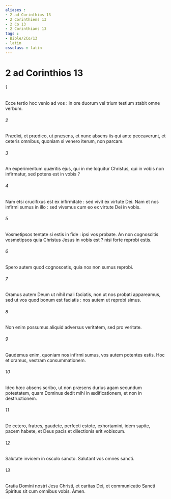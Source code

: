 ```yaml
---
aliases : 
- 2 ad Corinthios 13
- 2 Corinthiens 13
- 2 Co 13
- 2 Corinthians 13
tags : 
- Bible/2Co/13
- latin
cssclass : latin
---
```


# 2 ad Corinthios 13

###### 1
Ecce tertio hoc venio ad vos : in ore duorum vel trium testium stabit omne verbum.
###### 2
Prædixi, et prædico, ut præsens, et nunc absens iis qui ante peccaverunt, et ceteris omnibus, quoniam si venero iterum, non parcam.
###### 3
An experimentum quæritis ejus, qui in me loquitur Christus, qui in vobis non infirmatur, sed potens est in vobis ?
###### 4
Nam etsi crucifixus est ex infirmitate : sed vivit ex virtute Dei. Nam et nos infirmi sumus in illo : sed vivemus cum eo ex virtute Dei in vobis.
###### 5
Vosmetipsos tentate si estis in fide : ipsi vos probate. An non cognoscitis vosmetipsos quia Christus Jesus in vobis est ? nisi forte reprobi estis.
###### 6
Spero autem quod cognoscetis, quia nos non sumus reprobi.
###### 7
Oramus autem Deum ut nihil mali faciatis, non ut nos probati appareamus, sed ut vos quod bonum est faciatis : nos autem ut reprobi simus.
###### 8
Non enim possumus aliquid adversus veritatem, sed pro veritate.
###### 9
Gaudemus enim, quoniam nos infirmi sumus, vos autem potentes estis. Hoc et oramus, vestram consummationem.
###### 10
Ideo hæc absens scribo, ut non præsens durius agam secundum potestatem, quam Dominus dedit mihi in ædificationem, et non in destructionem.
###### 11
De cetero, fratres, gaudete, perfecti estote, exhortamini, idem sapite, pacem habete, et Deus pacis et dilectionis erit vobiscum.
###### 12
Salutate invicem in osculo sancto. Salutant vos omnes sancti.
###### 13
Gratia Domini nostri Jesu Christi, et caritas Dei, et communicatio Sancti Spiritus sit cum omnibus vobis. Amen.
